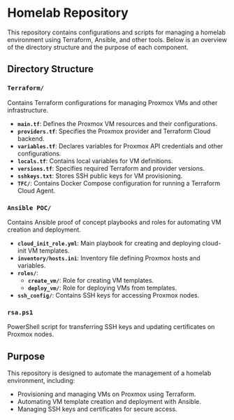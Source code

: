 # Homelab Repository  

This repository contains configurations and scripts for managing a homelab environment using Terraform, Ansible, and other tools. Below is an overview of the directory structure and the purpose of each component.  

## Directory Structure  

### `Terraform/`  

Contains Terraform configurations for managing Proxmox VMs and other infrastructure.  

- **`main.tf`**: Defines the Proxmox VM resources and their configurations.  
- **`providers.tf`**: Specifies the Proxmox provider and Terraform Cloud backend.  
- **`variables.tf`**: Declares variables for Proxmox API credentials and other configurations.  
- **`locals.tf`**: Contains local variables for VM definitions.  
- **`versions.tf`**: Specifies required Terraform and provider versions.  
- **`sshkeys.txt`**: Stores SSH public keys for VM provisioning.  
- **`TFC/`**: Contains Docker Compose configuration for running a Terraform Cloud Agent.  

### `Ansible POC/`  

Contains Ansible proof of concept playbooks and roles for automating VM creation and deployment.  

- **`cloud_init_role.yml`**: Main playbook for creating and deploying cloud-init VM templates.  
- **`inventory/hosts.ini`**: Inventory file defining Proxmox hosts and variables.  
- **`roles/`**:  
  - **`create_vm/`**: Role for creating VM templates.  
  - **`deploy_vm/`**: Role for deploying VMs from templates.  
- **`ssh_config/`**: Contains SSH keys for accessing Proxmox nodes.  

### `rsa.ps1`  

PowerShell script for transferring SSH keys and updating certificates on Proxmox nodes.  

## Purpose  

This repository is designed to automate the management of a homelab environment, including:  

- Provisioning and managing VMs on Proxmox using Terraform.  
- Automating VM template creation and deployment with Ansible.  
- Managing SSH keys and certificates for secure access.  
